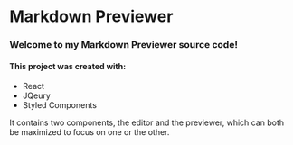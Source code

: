 # Markdown Previewer
### Welcome to my Markdown Previewer source code!



#### This project was created with:

* React
* JQeury
* Styled Components

It contains two components, the editor and the previewer, which can both be maximized to focus on one or the other.